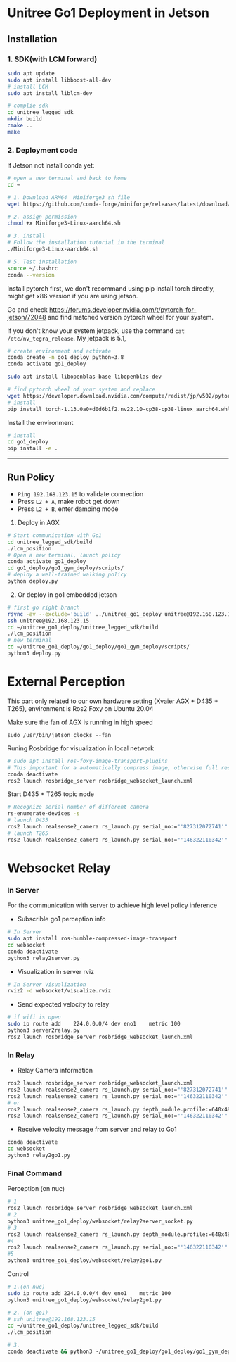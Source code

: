 # Unitree Go1 Deployment in Jetson

## Installation

### 1. SDK(with LCM forward)

```bash
sudo apt update
sudo apt install libboost-all-dev
# install LCM
sudo apt install liblcm-dev

# complie sdk
cd unitree_legged_sdk
mkdir build
cmake ..
make
```

### 2. Deployment code

If Jetson not install conda yet:

```bash
# open a new terminal and back to home
cd ~

# 1. Download ARM64  Miniforge3 sh file
wget https://github.com/conda-forge/miniforge/releases/latest/download/Miniforge3-Linux-aarch64.sh

# 2. assign permission
chmod +x Miniforge3-Linux-aarch64.sh

# 3. install
# Follow the installation tutorial in the terminal
./Miniforge3-Linux-aarch64.sh

# 5. Test installation
source ~/.bashrc
conda --version

```

Install pytorch first, we don't recommand using pip install torch directly, might get x86 version if you are using jetson.

Go and check https://forums.developer.nvidia.com/t/pytorch-for-jetson/72048 and find matched version pytorch wheel for your system.

If you don't know your system jetpack, use the command `cat /etc/nv_tegra_release`. My jetpack is 5.1, 

```bash
# create environment and activate
conda create -n go1_deploy python=3.8
conda activate go1_deploy

sudo apt install libopenblas-base libopenblas-dev

# find pytorch wheel of your system and replace
wget https://developer.download.nvidia.com/compute/redist/jp/v502/pytorch/torch-1.13.0a0+d0d6b1f2.nv22.10-cp38-cp38-linux_aarch64.whl
# install
pip install torch-1.13.0a0+d0d6b1f2.nv22.10-cp38-cp38-linux_aarch64.whl

```

Install the environment
```bash
# install
cd go1_deploy
pip install -e .
```
---

## Run Policy
- `Ping 192.168.123.15` to validate connection
- Press `L2 + A`, make robot get down
- Press `L2 + B`, enter damping mode

1. Deploy in AGX
```bash
# Start communication with Go1
cd unitree_legged_sdk/build
./lcm_position
# Open a new terminal, launch policy
conda activate go1_deploy
cd go1_deploy/go1_gym_deploy/scripts/
# deploy a well-trained walking policy
python deploy.py
```

2. Or deploy in go1 embedded jetson
```bash
# first go right branch
rsync -av --exclude='build' ../unitree_go1_deploy unitree@192.168.123.15:~
ssh unitree@192.168.123.15
cd ~/unitree_go1_deploy/unitree_legged_sdk/build
./lcm_position
# new terminal
cd ~/unitree_go1_deploy/go1_deploy/go1_gym_deploy/scripts/
python3 deploy.py
```


# External Perception
This part only related to our own hardware setting (Xvaier AGX + D435 + T265), environment is Ros2 Foxy on Ubuntu 20.04

Make sure the fan of AGX is running in high speed
```
sudo /usr/bin/jetson_clocks --fan
```

Runing Rosbridge for visualization in local network
```bash
# sudo apt install ros-foxy-image-transport-plugins
# This important for a automatically compress image, otherwise full resolution image would lead to high delay
conda deactivate
ros2 launch rosbridge_server rosbridge_websocket_launch.xml
```

Start D435 + T265 topic node
```bash
# Recognize serial number of different camera
rs-enumerate-devices -s
# launch D435
ros2 launch realsense2_camera rs_launch.py serial_no:="'827312072741'"
# launch T265
ros2 launch realsense2_camera rs_launch.py serial_no:="'146322110342'"
```



# Websocket Relay

### In Server
For the communication with server to achieve high level policy inference

- Subscrible go1 perception info
```bash
# In Server
sudo apt install ros-humble-compressed-image-transport
cd websocket
conda deactivate
python3 relay2server.py
```

- Visualization in server rviz
```bash
# In Server Visualization
rviz2 -d websocket/visualize.rviz
```

- Send expected velocity to relay
```bash
# if wifi is open 
sudo ip route add    224.0.0.0/4 dev eno1    metric 100
python3 server2relay.py
ros2 launch rosbridge_server rosbridge_websocket_launch.xml
```

### In Relay

- Relay Camera information
```bash
ros2 launch rosbridge_server rosbridge_websocket_launch.xml
ros2 launch realsense2_camera rs_launch.py serial_no:="'827312072741'"
ros2 launch realsense2_camera rs_launch.py serial_no:="'146322110342'"
# or 
ros2 launch realsense2_camera rs_launch.py depth_module.profile:=640x480x30 rgb_camera.profile:=640x480x30 align_depth.enable:=true serial_no:="'827312072741'"
ros2 launch realsense2_camera rs_launch.py serial_no:="'146322110342'"
```

- Receive velocity message from server and relay to Go1
```bash
conda deactivate
cd websocket
python3 relay2go1.py
```

### Final Command

Perception (on nuc)
```bash
# 1
ros2 launch rosbridge_server rosbridge_websocket_launch.xml
# 2
python3 unitree_go1_deploy/websocket/relay2server_socket.py
# 3
ros2 launch realsense2_camera rs_launch.py depth_module.profile:=640x480x30 rgb_camera.profile:=640x480x30 align_depth.enable:=true serial_no:="'827312072741'" json_file_path:="/home/curlynuc/ros2_ws/src/realsense-ros/realsense2_camera/launch/HighAccuracyPreset.json"
#4
ros2 launch realsense2_camera rs_launch.py serial_no:="'146322110342'"
#5
python3 unitree_go1_deploy/websocket/relay2go1.py
```


Control
```bash
# 1.(on nuc)
sudo ip route add 224.0.0.0/4 dev eno1    metric 100
python3 unitree_go1_deploy/websocket/relay2go1.py

# 2. (on go1)
# ssh unitree@192.168.123.15
cd ~/unitree_go1_deploy/unitree_legged_sdk/build
./lcm_position

# 3.
conda deactivate && python3 ~/unitree_go1_deploy/go1_deploy/go1_gym_deploy/scripts/deploy.py



```